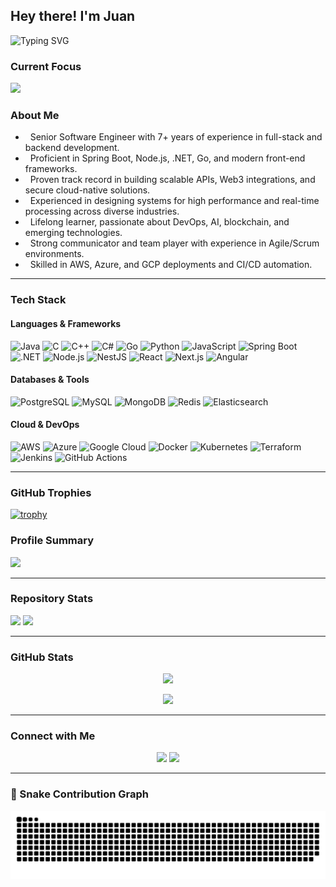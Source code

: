 <h2> Hey there! I'm Juan  </h2>

![Typing SVG](https://readme-typing-svg.vercel.app?font=Fira+Code&pause=1000&color=FF6B6B&center=true&vCenter=true&width=435&lines=Senior+Software+Engineer)

### Current Focus


<img src="https://readme-typing-svg.vercel.app?font=Fira+Code&pause=1000&color=FF6B6B&center=true&vCenter=true&width=435&lines=Currently+working+on+Go;Currently+working+on+C++;Currently+working+on+C#;Currently+working+on+Java;Currently+working+on+Docker;Currently+working+on+Azure;Currently+working+on+AWS" />

<h3>  About Me </h3>

- &nbsp; Senior Software Engineer with 7+ years of experience in full-stack and backend development.
- &nbsp; Proficient in Spring Boot, Node.js, .NET, Go, and modern front-end frameworks.
- &nbsp; Proven track record in building scalable APIs, Web3 integrations, and secure cloud-native solutions.
- &nbsp; Experienced in designing systems for high performance and real-time processing across diverse industries.
- &nbsp; Lifelong learner, passionate about DevOps, AI, blockchain, and emerging technologies.
- &nbsp; Strong communicator and team player with experience in Agile/Scrum environments.
- &nbsp; Skilled in AWS, Azure, and GCP deployments and CI/CD automation.

---

###  Tech Stack

#### Languages & Frameworks

![Java](https://img.shields.io/badge/Java-ED8B00?style=for-the-badge&logo=java&logoColor=white)
![C](https://img.shields.io/badge/C-ED8B00?style=for-the-badge&logo=java&logoColor=white)
![C++](https://img.shields.io/badge/C++-ED8B00?style=for-the-badge&logo=java&logoColor=white)
![C#](https://img.shields.io/badge/C%23-%23239120.svg?style=for-the-badge&logo=c-sharp&logoColor=white)
![Go](https://img.shields.io/badge/Go-00ADD8?style=for-the-badge&logo=go&logoColor=white)
![Python](https://img.shields.io/badge/Python-3776AB?style=for-the-badge&logo=python&logoColor=white)
![JavaScript](https://img.shields.io/badge/JavaScript-F7DF1E?style=for-the-badge&logo=javascript&logoColor=black)
![Spring Boot](https://img.shields.io/badge/Spring%20Boot-6DB33F?style=for-the-badge&logo=spring-boot&logoColor=white)
![.NET](https://img.shields.io/badge/.NET-512BD4?style=for-the-badge&logo=dotnet&logoColor=white)
![Node.js](https://img.shields.io/badge/Node.js-339933?style=for-the-badge&logo=nodedotjs&logoColor=white)
![NestJS](https://img.shields.io/badge/NestJS-E0234E?style=for-the-badge&logo=nestjs&logoColor=white)
![React](https://img.shields.io/badge/React-20232A?style=for-the-badge&logo=react&logoColor=61DAFB)
![Next.js](https://img.shields.io/badge/Next.js-000000?style=for-the-badge&logo=nextdotjs&logoColor=white)
![Angular](https://img.shields.io/badge/Angular-DD0031?style=for-the-badge&logo=angular&logoColor=white)

#### Databases & Tools

![PostgreSQL](https://img.shields.io/badge/PostgreSQL-316192?style=for-the-badge&logo=postgresql&logoColor=white)
![MySQL](https://img.shields.io/badge/MySQL-4479A1?style=for-the-badge&logo=mysql&logoColor=white)
![MongoDB](https://img.shields.io/badge/MongoDB-47A248?style=for-the-badge&logo=mongodb&logoColor=white)
![Redis](https://img.shields.io/badge/Redis-DC382D?style=for-the-badge&logo=redis&logoColor=white)
![Elasticsearch](https://img.shields.io/badge/Elasticsearch-005571?style=for-the-badge&logo=elasticsearch&logoColor=white)

#### Cloud & DevOps

![AWS](https://img.shields.io/badge/AWS-FF9900?style=for-the-badge&logo=amazon-aws&logoColor=white)
![Azure](https://img.shields.io/badge/Azure-0078D4?style=for-the-badge&logo=azure-devops&logoColor=white)
![Google Cloud](https://img.shields.io/badge/Google%20Cloud-4285F4?style=for-the-badge&logo=google-cloud&logoColor=white)
![Docker](https://img.shields.io/badge/Docker-2496ED?style=for-the-badge&logo=docker&logoColor=white)
![Kubernetes](https://img.shields.io/badge/Kubernetes-326CE5?style=for-the-badge&logo=kubernetes&logoColor=white)
![Terraform](https://img.shields.io/badge/Terraform-844FBA?style=for-the-badge&logo=terraform&logoColor=white)
![Jenkins](https://img.shields.io/badge/Jenkins-D24939?style=for-the-badge&logo=jenkins&logoColor=white)
![GitHub Actions](https://img.shields.io/badge/GitHub%20Actions-2088FF?style=for-the-badge&logo=github-actions&logoColor=white)

---

### GitHub Trophies

[![trophy](https://github-profile-trophy.vercel.app/?username=Skpow1234&theme=radical&column=7)](https://github.com/ryo-ma/github-profile-trophy)

### Profile Summary

<img src="https://github-profile-summary-cards.vercel.app/api/cards/profile-details?username=Skpow1234&theme=radical" />

---

### Repository Stats

<img src="https://github-profile-summary-cards.vercel.app/api/cards/repos-per-language?username=Skpow1234&theme=radical" />
<img src="https://github-profile-summary-cards.vercel.app/api/cards/most-commit-language?username=Skpow1234&theme=radical" />

---

### GitHub Stats

<p align="center">
  <img src="https://github-readme-stats.vercel.app/api?username=Skpow1234&show_icons=true&theme=radical&count_private=true&hide_border=true&include_all_commits=true&show_owner=true&custom_title=Juan's%20GitHub%20Stats" />
</p>

<p align="center">
  <img src="https://github-readme-streak-stats.herokuapp.com/?user=Skpow1234&theme=radical&hide_border=true&date_format=M%20j%5B%2C%20Y%5D" />
</p>

---

### Connect with Me

<p align="center">
  <a href="https://www.linkedin.com/in/juan-felipe-h-3a3b3b13b/"><img src="https://img.shields.io/badge/-Juan%20Felipe%20Hurtado-blue?style=flat-square&logo=Linkedin&logoColor=white"/></a>
  <a href="mailto:jfhvjfhv0015@gmail.com"><img src="https://img.shields.io/badge/-jfhvjfhv0015@gmail.com-c14438?style=flat-square&logo=Gmail&logoColor=white"/></a>
</p>

---

### 🐍 Snake Contribution Graph

<div align="center">
  <img src="https://raw.githubusercontent.com/Platane/snk/output/github-contribution-grid-snake.svg" alt="snake" style="max-width: 100%;" />
</div>

